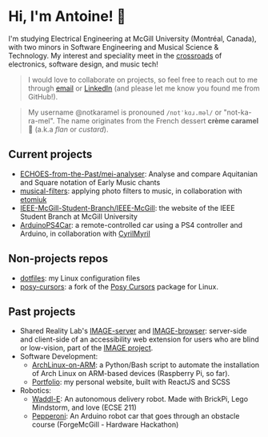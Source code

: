 # Hi, I'm Antoine! 👋 

I'm studying Electrical Engineering at McGill University (Montréal, Canada), with two minors in Software Engineering and Musical Science & Technology. My interest and speciality meet in the [crossroads](https://youtu.be/kx5TWKPE5sU) of electronics, software design, and music tech!

> I would love to collaborate on projects, so feel free to reach out to me through [email](mailto:antoine.phan@mail.mcgill.ca) or [LinkedIn](https://www.linkedin.com/in/antoinephan/) (and please let me know you found me from GitHub!).

> My username @notkaramel is pronouned `/nɒtˈkɑɹ.məl/` or "not-ka-ra-mel". The name originates from the French dessert **crème caramel** 🍮 (a.k.a *flan* or *custard*).

## Current projects
- [ECHOES-from-the-Past/mei-analyser](https://github.com/ECHOES-from-the-Past/mei-analyser): Analyse and compare Aquitanian and Square notation of Early Music chants
- [musical-filters](https://github.com/notkaramel/musical-filters): applying photo filters to music, in collaboration with [etomiuk](https://github.com/etomiuk)
- [IEEE-McGill-Student-Branch/IEEE-McGill](https://github.com/IEEE-McGill-Student-Branch/IEEE-McGill): the website of the IEEE Student Branch at McGill University
- [ArduinoPS4Car](https://github.com/notkaramel/ArduinoPS4Car): a remote-controlled car using a PS4 controller and Arduino, in collaboration with [CyrilMyril](https://github.com/CyrilMyril)

## Non-projects repos
- [dotfiles](https://github.com/notkaramel/dotfiles): my Linux configuration files
- [posy-cursors](https://github.com/notkaramel/posy-cursors): a fork of the [Posy Cursors](https://youtu.be/YThelfB2fvg) package for Linux. 

## Past projects
- Shared Reality Lab's [IMAGE-server](https://github.com/Shared-Reality-Lab/IMAGE-server) and [IMAGE-browser](https://github.com/Shared-Reality-Lab/IMAGE-browser): server-side and client-side of an accessibility web extension for users who are blind or low-vision, part of the [IMAGE project](https://image.a11y.mcgill.ca).
- Software Development:
    - [ArchLinux-on-ARM](https://github.com/notkaramel/ArchLinux-on-ARM): a Python/Bash script to automate the installation of Arch Linux on ARM-based devices (Raspberry Pi, so far).
    - [Portfolio](https://github.com/notkaramel/portfolio): my personal website, built with ReactJS and SCSS
- Robotics:
    - [Waddl-E](https://github.com/notkaramel/Waddl-E): An autonomous delivery robot. Made with BrickPi, Lego Mindstorm, and love (ECSE 211)
    - [Pepperoni](https://github.com/notkaramel/Pepperoni): An Arduino robot car that goes through an obstacle course (ForgeMcGill - Hardware Hackathon)